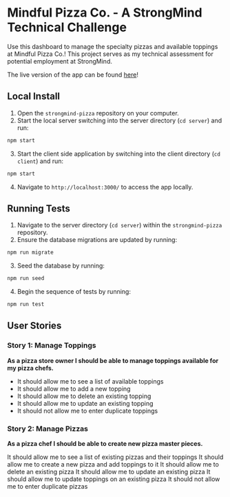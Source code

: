 # Mindful Pizza Co. - A StrongMind Technical Challenge

Use this dashboard to manage the specialty pizzas and available toppings at Mindful Pizza Co.! This project serves as my technical assessment for potential employment at StrongMind.

The live version of the app can be found [here](https://strongmind-prod-369cd0f00759.herokuapp.com/)!

## Local Install

1. Open the `strongmind-pizza` repository on your computer.
2. Start the local server switching into the server directory (`cd server`) and run:

```bash
npm start
```

3. Start the client side application by switching into the client directory (`cd client`) and run:

```bash
npm start
```

4. Navigate to `http://localhost:3000/` to access the app locally.

## Running Tests

1. Navigate to the server directory (`cd server`) within the `strongmind-pizza` repository.
2. Ensure the database migrations are updated by running:

```bash
npm run migrate
```

3. Seed the database by running:

```bash
npm run seed
```

4. Begin the sequence of tests by running:

```bash
npm run test
```

## User Stories

### Story 1: Manage Toppings

**As a pizza store owner I should be able to manage toppings available for my pizza chefs.**

- It should allow me to see a list of available toppings
- It should allow me to add a new topping
- It should allow me to delete an existing topping
- It should allow me to update an existing topping
- It should not allow me to enter duplicate toppings

### Story 2: Manage Pizzas

**As a pizza chef I should be able to create new pizza master pieces.**

It should allow me to see a list of existing pizzas and their toppings
It should allow me to create a new pizza and add toppings to it
It should allow me to delete an existing pizza
It should allow me to update an existing pizza
It should allow me to update toppings on an existing pizza
It should not allow me to enter duplicate pizzas
